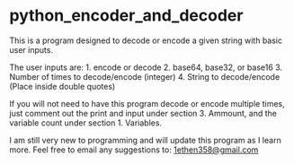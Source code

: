 # python_encoder_and_decoder

This is a program designed to decode or encode a given string with basic user inputs.

The user inputs are:
    1. encode or decode
    2. base64, base32, or base16
    3. Number of times to decode/encode (integer)
    4. String to decode/encode (Place inside double quotes)

If you will not need to have this program decode or encode multiple times,
just comment out the print and input under section 3. Ammount, and the variable
count under section 1. Variables.

I am still very new to programming and will update this program as I learn more.
Feel free to email any suggestions to: 1ethen358@gmail.com
